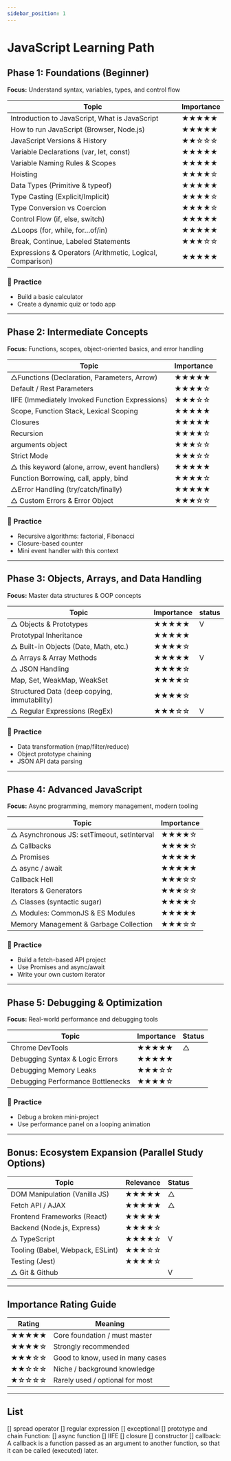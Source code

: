```yaml
---
sidebar_position: 1
---
```


# JavaScript Learning Path

## Phase 1: Foundations (Beginner)

**Focus:** Understand syntax, variables, types, and control flow

| Topic                                                     | Importance |
| --------------------------------------------------------- | ---------- |
| Introduction to JavaScript, What is JavaScript            | ★★★★★      |
| How to run JavaScript (Browser, Node.js)                  | ★★★★★      |
| JavaScript Versions & History                             | ★★☆☆☆      |
| Variable Declarations (var, let, const)                   | ★★★★★      |
| Variable Naming Rules & Scopes                            | ★★★★★      |
| Hoisting                                                  | ★★★★☆      |
| Data Types (Primitive & typeof)                           | ★★★★★      |
| Type Casting (Explicit/Implicit)                          | ★★★★☆      |
| Type Conversion vs Coercion                               | ★★★★☆      |
| Control Flow (if, else, switch)                           | ★★★★★      |
| △Loops (for, while, for…of/in)                            | ★★★★★      |
| Break, Continue, Labeled Statements                       | ★★★☆☆      |
| Expressions & Operators (Arithmetic, Logical, Comparison) | ★★★★★      |

### 📘 Practice

- Build a basic calculator
- Create a dynamic quiz or todo app

---

## Phase 2: Intermediate Concepts

**Focus:** Functions, scopes, object-oriented basics, and error handling

| Topic                                           | Importance |
| ----------------------------------------------- | ---------- |
| △Functions (Declaration, Parameters, Arrow)     | ★★★★★      |
| Default / Rest Parameters                       | ★★★★☆      |
| IIFE (Immediately Invoked Function Expressions) | ★★★☆☆      |
| Scope, Function Stack, Lexical Scoping          | ★★★★★      |
| Closures                                        | ★★★★★      |
| Recursion                                       | ★★★★☆      |
| arguments object                                | ★★★☆☆      |
| Strict Mode                                     | ★★★☆☆      |
| △ this keyword (alone, arrow, event handlers)   | ★★★★★      |
| Function Borrowing, call, apply, bind           | ★★★★☆      |
| △Error Handling (try/catch/finally)             | ★★★★★      |
| △ Custom Errors & Error Object                  | ★★★☆☆      |

### 📘 Practice

- Recursive algorithms: factorial, Fibonacci
- Closure-based counter
- Mini event handler with this context

---

## Phase 3: Objects, Arrays, and Data Handling

**Focus:** Master data structures & OOP concepts

| Topic                                        | Importance | status |
| -------------------------------------------- | ---------- | ------ |
| △ Objects & Prototypes                       | ★★★★★      | V      |
| Prototypal Inheritance                       | ★★★★★      |        |
| △ Built-in Objects (Date, Math, etc.)        | ★★★★☆      |        |
| △ Arrays & Array Methods                     | ★★★★★      | V      |
| △ JSON Handling                              | ★★★★☆      |        |
| Map, Set, WeakMap, WeakSet                   | ★★★★☆      |        |
| Structured Data (deep copying, immutability) | ★★★★☆      |        |
| △ Regular Expressions (RegEx)                | ★★★☆☆      | V      |

### 📘 Practice

- Data transformation (map/filter/reduce)
- Object prototype chaining
- JSON API data parsing

---

## Phase 4: Advanced JavaScript

**Focus:** Async programming, memory management, modern tooling

| Topic                                      | Importance |
| ------------------------------------------ | ---------- |
| △ Asynchronous JS: setTimeout, setInterval | ★★★★☆      |
| △ Callbacks                                | ★★★★☆      |
| △ Promises                                 | ★★★★★      |
| △ async / await                            | ★★★★★      |
| Callback Hell                              | ★★★☆☆      |
| Iterators & Generators                     | ★★★☆☆      |
| △ Classes (syntactic sugar)                | ★★★★☆      |
| △ Modules: CommonJS & ES Modules           | ★★★★★      |
| Memory Management & Garbage Collection     | ★★★☆☆      |

### 📘 Practice

- Build a fetch-based API project
- Use Promises and async/await
- Write your own custom iterator

---

## Phase 5: Debugging & Optimization

**Focus:** Real-world performance and debugging tools

| Topic                             | Importance | Status |
| --------------------------------- | ---------- | ------ |
| Chrome DevTools                   | ★★★★★      | △      |
| Debugging Syntax & Logic Errors   | ★★★★★      |        |
| Debugging Memory Leaks            | ★★★☆☆      |        |
| Debugging Performance Bottlenecks | ★★★★☆      |        |

### 📘 Practice

- Debug a broken mini-project
- Use performance panel on a looping animation

---

## Bonus: Ecosystem Expansion (Parallel Study Options)

| Topic                            | Relevance | Status |
| -------------------------------- | --------- | ------ |
| DOM Manipulation (Vanilla JS)    | ★★★★★     | △      |
| Fetch API / AJAX                 | ★★★★★     | △      |
| Frontend Frameworks (React)      | ★★★★★     |        |
| Backend (Node.js, Express)       | ★★★★☆     |        |
| △ TypeScript                     | ★★★★☆     | V      |
| Tooling (Babel, Webpack, ESLint) | ★★★☆☆     |        |
| Testing (Jest)                   | ★★★★☆     |        |
| △ Git & Github                   |           | V      |

---

## Importance Rating Guide

| Rating | Meaning                          |
| ------ | -------------------------------- |
| ★★★★★  | Core foundation / must master    |
| ★★★★☆  | Strongly recommended             |
| ★★★☆☆  | Good to know, used in many cases |
| ★★☆☆☆  | Niche / background knowledge     |
| ★☆☆☆☆  | Rarely used / optional for most  |

---

## List

[] spread operator
[] regular expression
[] exceptional
[] prototype and chain
Function:
[] async function
[] IIFE
[] closure
[] constructor
[] callback: A callback is a function passed as an argument to another function, so that it can be called (executed) later.
